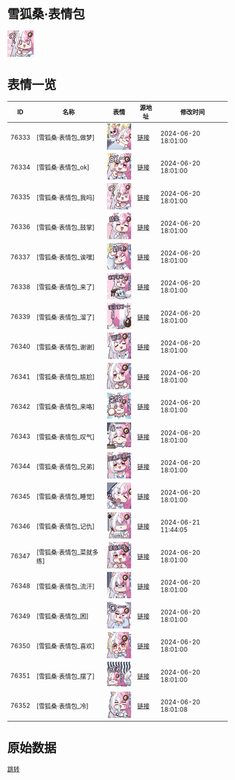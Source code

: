 # 雪狐桑·表情包

<img src="./cover.png" height="60" alt="cover" />

# 表情一览

|ID|名称|表情|源地址|修改时间|
|----|----|----|----|----|
|76333|[雪狐桑·表情包_做梦]|<img src="./pic/076333_%5B雪狐桑·表情包_做梦%5D.png" height="60" alt="做梦"/>|[链接](https://i0.hdslb.com/bfs/garb/f05dc392a41194b2cf8350293c461a25086351cc.png)|2024-06-20 18:01:00|
|76334|[雪狐桑·表情包_ok]|<img src="./pic/076334_%5B雪狐桑·表情包_ok%5D.png" height="60" alt="ok"/>|[链接](https://i0.hdslb.com/bfs/garb/0c72a8d330ed74b245996e56e115fc84b35f4ef0.png)|2024-06-20 18:01:00|
|76335|[雪狐桑·表情包_我吗]|<img src="./pic/076335_%5B雪狐桑·表情包_我吗%5D.png" height="60" alt="我吗"/>|[链接](https://i0.hdslb.com/bfs/garb/445c611fc64151e280e327cbe0a85345514057e7.png)|2024-06-20 18:01:00|
|76336|[雪狐桑·表情包_鼓掌]|<img src="./pic/076336_%5B雪狐桑·表情包_鼓掌%5D.png" height="60" alt="鼓掌"/>|[链接](https://i0.hdslb.com/bfs/garb/a8c4562e2f9252ac0ec23553c3bc1c0ea740c318.png)|2024-06-20 18:01:00|
|76337|[雪狐桑·表情包_诶嘿]|<img src="./pic/076337_%5B雪狐桑·表情包_诶嘿%5D.png" height="60" alt="诶嘿"/>|[链接](https://i0.hdslb.com/bfs/garb/833dda20fc24235feaa2d168e983db559f8454d2.png)|2024-06-20 18:01:00|
|76338|[雪狐桑·表情包_来了]|<img src="./pic/076338_%5B雪狐桑·表情包_来了%5D.png" height="60" alt="来了"/>|[链接](https://i0.hdslb.com/bfs/garb/a3a9307240a40c4c5811c125ea9ee68f936e78fc.png)|2024-06-20 18:01:00|
|76339|[雪狐桑·表情包_溜了]|<img src="./pic/076339_%5B雪狐桑·表情包_溜了%5D.png" height="60" alt="溜了"/>|[链接](https://i0.hdslb.com/bfs/garb/a31eabbcfd0bf948d38416d5c196f53d48e52a1f.png)|2024-06-20 18:01:00|
|76340|[雪狐桑·表情包_谢谢]|<img src="./pic/076340_%5B雪狐桑·表情包_谢谢%5D.png" height="60" alt="谢谢"/>|[链接](https://i0.hdslb.com/bfs/garb/2e03cacfc233a085d4936dc54b43d414b1881073.png)|2024-06-20 18:01:00|
|76341|[雪狐桑·表情包_尴尬]|<img src="./pic/076341_%5B雪狐桑·表情包_尴尬%5D.png" height="60" alt="尴尬"/>|[链接](https://i0.hdslb.com/bfs/garb/452ed2bb41c690415e3491c3648bc308a85e44c3.png)|2024-06-20 18:01:00|
|76342|[雪狐桑·表情包_来咯]|<img src="./pic/076342_%5B雪狐桑·表情包_来咯%5D.png" height="60" alt="来咯"/>|[链接](https://i0.hdslb.com/bfs/garb/1921b4d331a39e648d6d18794a0bb841021f8adb.png)|2024-06-20 18:01:00|
|76343|[雪狐桑·表情包_叹气]|<img src="./pic/076343_%5B雪狐桑·表情包_叹气%5D.png" height="60" alt="叹气"/>|[链接](https://i0.hdslb.com/bfs/garb/3ac22bbac9be494bbc8924211fa8ce70e58803ec.png)|2024-06-20 18:01:00|
|76344|[雪狐桑·表情包_兄弟]|<img src="./pic/076344_%5B雪狐桑·表情包_兄弟%5D.png" height="60" alt="兄弟"/>|[链接](https://i0.hdslb.com/bfs/garb/6e122f7edf8fbe9bc218fc79265cb59e9c3d7d6b.png)|2024-06-20 18:01:00|
|76345|[雪狐桑·表情包_睡觉]|<img src="./pic/076345_%5B雪狐桑·表情包_睡觉%5D.png" height="60" alt="睡觉"/>|[链接](https://i0.hdslb.com/bfs/garb/e0250259c2b6b8bdf941ee8ac01529fd5e8ded4e.png)|2024-06-20 18:01:00|
|76346|[雪狐桑·表情包_记仇]|<img src="./pic/076346_%5B雪狐桑·表情包_记仇%5D.png" height="60" alt="记仇"/>|[链接](https://i0.hdslb.com/bfs/garb/dd90e6bba2911dcd35e41b85a8f0b86b85b3e267.png)|2024-06-21 11:44:05|
|76347|[雪狐桑·表情包_菜就多练]|<img src="./pic/076347_%5B雪狐桑·表情包_菜就多练%5D.png" height="60" alt="菜就多练"/>|[链接](https://i0.hdslb.com/bfs/garb/5740f9e2cd4ed98bdd006a398ad3da2829cba6b9.png)|2024-06-20 18:01:00|
|76348|[雪狐桑·表情包_流汗]|<img src="./pic/076348_%5B雪狐桑·表情包_流汗%5D.png" height="60" alt="流汗"/>|[链接](https://i0.hdslb.com/bfs/garb/fbc1f180dc7b264aa5a98f6e631fb630676827ba.png)|2024-06-20 18:01:00|
|76349|[雪狐桑·表情包_困]|<img src="./pic/076349_%5B雪狐桑·表情包_困%5D.png" height="60" alt="困"/>|[链接](https://i0.hdslb.com/bfs/garb/1281af3ca7099cc2799acfbbedf5466f203a386f.png)|2024-06-20 18:01:00|
|76350|[雪狐桑·表情包_喜欢]|<img src="./pic/076350_%5B雪狐桑·表情包_喜欢%5D.png" height="60" alt="喜欢"/>|[链接](https://i0.hdslb.com/bfs/garb/457066997f845159d9a81e92e6bd6518666574a5.png)|2024-06-20 18:01:00|
|76351|[雪狐桑·表情包_摆了]|<img src="./pic/076351_%5B雪狐桑·表情包_摆了%5D.png" height="60" alt="摆了"/>|[链接](https://i0.hdslb.com/bfs/garb/c3e7c3a400c65ed073757b868198790f094f703e.png)|2024-06-20 18:01:00|
|76352|[雪狐桑·表情包_冷]|<img src="./pic/076352_%5B雪狐桑·表情包_冷%5D.png" height="60" alt="冷"/>|[链接](https://i0.hdslb.com/bfs/garb/04d6fc7a6d74e7af5b47d9a3119692c16e026747.png)|2024-06-20 18:01:08|

# 原始数据

[跳转](./raw.json)

